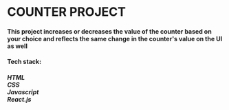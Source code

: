 <h1>COUNTER PROJECT</h1>
<h4>This project increases or decreases the value of the counter based on your choice and reflects the same change in the counter's value on the UI as well<h4>
<h4>Tech stack:<br/><h4>
   <h5> HTML<br/>
    CSS<br/>
    Javascript<br/>
    React.js
    </h5>
